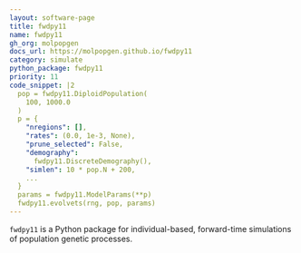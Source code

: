 ```yaml
---
layout: software-page
title: fwdpy11
name: fwdpy11
gh_org: molpopgen
docs_url: https://molpopgen.github.io/fwdpy11
category: simulate
python_package: fwdpy11
priority: 11
code_snippet: |2
  pop = fwdpy11.DiploidPopulation(
    100, 1000.0
  )
  p = {
    "nregions": [],
    "rates": (0.0, 1e-3, None),
    "prune_selected": False,
    "demography": 
      fwdpy11.DiscreteDemography(),
    "simlen": 10 * pop.N + 200,
    ...
  }
  params = fwdpy11.ModelParams(**p)
  fwdpy11.evolvets(rng, pop, params)
---
```

`fwdpy11` is a Python package for individual-based, forward-time simulations of population genetic processes.
